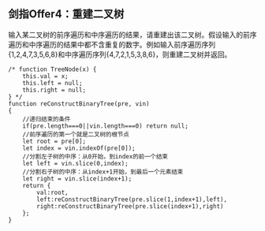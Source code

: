 ## 剑指Offer4：重建二叉树

输入某二叉树的前序遍历和中序遍历的结果，请重建出该二叉树。假设输入的前序遍历和中序遍历的结果中都不含重复的数字。例如输入前序遍历序列{1,2,4,7,3,5,6,8}和中序遍历序列{4,7,2,1,5,3,8,6}，则重建二叉树并返回。  

```
/* function TreeNode(x) {
    this.val = x;
    this.left = null;
    this.right = null;
} */
function reConstructBinaryTree(pre, vin)
{
    //递归结束的条件
    if(pre.length===0||vin.length===0) return null;
    //前序遍历的第一个就是二叉树的根节点
    let root = pre[0];
    let index = vin.indexOf(pre[0]);
    //分割左子树的中序：从0开始，到index的前一个结束
    let left = vin.slice(0,index);
    //分割右子树的中序：从index+1开始，到最后一个元素结束
    let right = vin.slice(index+1);
    return {
        val:root,
        left:reConstructBinaryTree(pre.slice(1,index+1),left),
        right:reConstructBinaryTree(pre.slice(index+1),right)
    };
}
```
